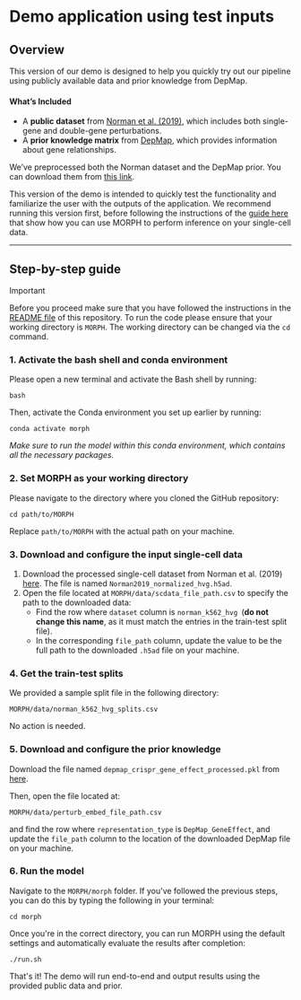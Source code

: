 # Demo application using test inputs

## Overview

This version of our demo is designed to help you quickly try out our pipeline using publicly available data and prior knowledge from DepMap.

#### What’s Included
- A **public dataset** from [Norman et al. (2019)](https://www.science.org/doi/10.1126/science.aax4438), which includes both single-gene and double-gene perturbations.
- A **prior knowledge matrix** from [DepMap](https://depmap.org/portal), which provides information about gene relationships.

We’ve preprocessed both the Norman dataset and the DepMap prior. You can download them from [this link](https://drive.google.com/drive/folders/1TQJE281q4xH7HcNHMg1v0urD99EDj5bO?usp=drive_link).

This version of the demo is intended to quickly test the functionality and familiarize the user with the outputs of the application. We recommend running this version first, before following the instructions of the [guide here](user_demo.md) that show how you can use MORPH to perform inference on your single-cell data.

---

## Step-by-step guide

> [!IMPORTANT]
> Before you proceed make sure that you have followed the instructions in the [README file](README.md) of this repository.
> To run the code please ensure that your working directory is ``MORPH``. The working directory can be changed via the ``cd`` command.

### 1. Activate the bash shell and conda environment
Please open a new terminal and activate the Bash shell by running:
```
bash
```

Then, activate the Conda environment you set up earlier by running:
```
conda activate morph
```

*Make sure to run the model within this conda environment, which contains all the necessary packages.*

### 2. Set MORPH as your working directory
Please navigate to the directory where you cloned the GitHub repository:
```
cd path/to/MORPH
```
Replace `path/to/MORPH` with the actual path on your machine.

### 3. Download and configure the input single-cell data
1. Download the processed single-cell dataset from Norman et al. (2019) [here](https://drive.google.com/drive/folders/1TQJE281q4xH7HcNHMg1v0urD99EDj5bO?usp=drive_link). The file is named `Norman2019_normalized_hvg.h5ad`.
2. Open the file located at `MORPH/data/scdata_file_path.csv` to specify the path to the downloaded data:
    - Find the row where `dataset` column is `norman_k562_hvg `(**do not change this name**, as it must match the entries in the train-test split file).
    - In the corresponding `file_path` column, update the value to be the full path to the downloaded `.h5ad` file on your machine.

### 4. Get the train-test splits
We provided a sample split file in the following directory:
```
MORPH/data/norman_k562_hvg_splits.csv
```
No action is needed.

### 5. Download and configure the prior knowledge
Download the file named `depmap_crispr_gene_effect_processed.pkl` from [here](https://drive.google.com/drive/folders/1TQJE281q4xH7HcNHMg1v0urD99EDj5bO?usp=drive_link).

Then, open the file located at:
```
MORPH/data/perturb_embed_file_path.csv
```
and find the row where `representation_type` is `DepMap_GeneEffect`, and update the `file_path` column to the location of the downloaded DepMap file on your machine.

### 6. Run the model
Navigate to the `MORPH/morph` folder. If you've followed the previous steps, you can do this by typing the following in your terminal:
```
cd morph
```
Once you're in the correct directory, you can run MORPH using the default settings and automatically evaluate the results after completion:
```
./run.sh
```

That's it! The demo will run end-to-end and output results using the provided public data and prior.